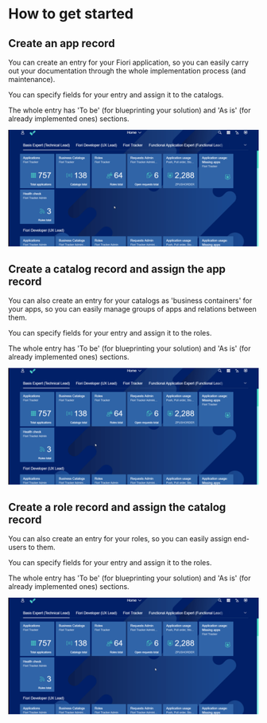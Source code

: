 # How to get started

## Create an app record

You can create an entry for your Fiori application, so you can easily carry out your documentation through the whole implementation process (and maintenance).

You can specify fields for your entry and assign it to the catalogs.

The whole entry has 'To be' (for blueprinting your solution) and 'As is' (for already implemented ones) sections.
 
![](res/first_app.gif)

## Create a catalog record and assign the app record

You can also create an entry for your catalogs as 'business containers' for your apps, so you can easily manage groups of apps and relations between them.

You can specify fields for your entry and assign it to the roles.

The whole entry has 'To be' (for blueprinting your solution) and 'As is' (for already implemented ones) sections.

![](res/first_catalog.gif)

## Create a role record and assign the catalog record

You can also create an entry for your roles, so you can easily assign end-users to them.

You can specify fields for your entry and assign it to the roles.

The whole entry has 'To be' (for blueprinting your solution) and 'As is' (for already implemented ones) sections.

![](res/first_role.gif)